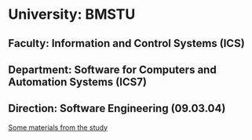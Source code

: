 # University: BMSTU

## Faculty: Information and Control Systems (ICS)

## Department: Software for Computers and Automation Systems (ICS7)

## Direction: Software Engineering (09.03.04)

[Some materials from the study](https://drive.google.com/drive/folders/1mD5AzAVUAhxxkVqlrSNVRBHwSd-sCuU9?usp=sharing)
